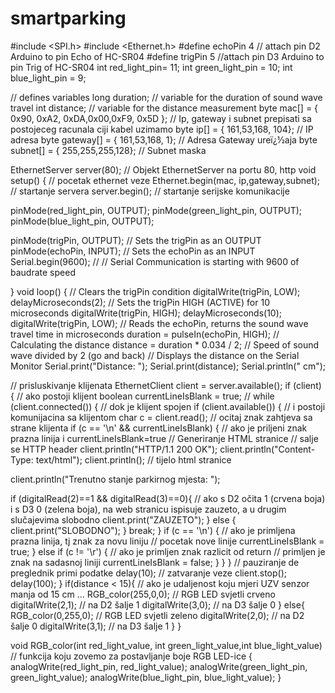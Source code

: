 # smartparking
#include <SPI.h>
#include <Ethernet.h>
#define echoPin 4  // attach pin D2 Arduino to pin Echo of HC-SR04
#define trigPin 5 //attach pin D3 Arduino to pin Trig of HC-SR04
int red_light_pin= 11;
int green_light_pin = 10;
int blue_light_pin = 9;

// defines variables
long duration; // variable for the duration of sound wave travel
int distance; // variable for the distance measurement
byte mac[] = { 0x90, 0xA2, 0xDA,0x00,0xF9, 0x5D };
// Ip, gateway i subnet prepisati sa postojeceg racunala ciji kabel uzimamo
byte ip[] = { 161,53,168, 104}; // IP adresa
byte gateway[] = { 161,53,168, 1}; // Adresa Gateway ureï¿½aja
byte subnet[] = { 255,255,255,128}; // Subnet maska

EthernetServer server(80); // Objekt EthernetServer na portu 80, http
void setup() {
  // pocetak ethernet veze
Ethernet.begin(mac, ip,gateway,subnet);
// startanje servera
server.begin();
// startanje serijske komunikacije

  pinMode(red_light_pin, OUTPUT);
  pinMode(green_light_pin, OUTPUT);
  pinMode(blue_light_pin, OUTPUT);
  
  
  pinMode(trigPin, OUTPUT); // Sets the trigPin as an OUTPUT
  pinMode(echoPin, INPUT); // Sets the echoPin as an INPUT
  Serial.begin(9600); // // Serial Communication is starting with 9600 of baudrate speed
 
}
void loop() {
  // Clears the trigPin condition
  digitalWrite(trigPin, LOW);
  delayMicroseconds(2);
  // Sets the trigPin HIGH (ACTIVE) for 10 microseconds
  digitalWrite(trigPin, HIGH);
  delayMicroseconds(10);
  digitalWrite(trigPin, LOW);
  // Reads the echoPin, returns the sound wave travel time in microseconds
  duration = pulseIn(echoPin, HIGH);
  // Calculating the distance
  distance = duration * 0.034 / 2; // Speed of sound wave divided by 2 (go and back)
  // Displays the distance on the Serial Monitor
  Serial.print("Distance: ");
  Serial.print(distance);
  Serial.println(" cm");

  // prisluskivanje klijenata
EthernetClient client = server.available();
if (client) { // ako postoji klijent
boolean currentLineIsBlank = true; //
while (client.connected()) { // dok je klijent spojen
if (client.available()) { // i postoji komunijacina sa klijentom
char c = client.read(); // ocitaj znak zahtjeva sa strane klijenta
if (c == '\n' && currentLineIsBlank) {
// ako je priljeni znak prazna linija i currentLineIsBlank=true
// Generiranje HTML stranice
// salje se HTTP header
client.println("HTTP/1.1 200 OK");
client.println("Content-Type: text/html");
client.println();
// tijelo html stranice

client.println("Trenutno stanje parkirnog mjesta: ");

if (digitalRead(2)==1 && digitalRead(3)==0){ // ako s D2 očita 1 (crvena boja) i s D3 0 (zelena boja), na web stranicu ispisuje zauzeto, a u drugim slučajevima slobodno
  client.print("ZAUZETO");
  }
  else {
     client.print("SLOBODNO");
    }
break;
}
if (c == '\n') {
// ako je primljena prazna linija, tj znak za novu liniju
// pocetak nove linije
currentLineIsBlank = true;
}
else if (c != '\r') { // ako je primljen znak razlicit od return
// primljen je znak na sadasnoj liniji
currentLineIsBlank = false;
}
}
}
// pauziranje de preglednik primi podatke
delay(10);
// zatvaranje veze
client.stop();
delay(100);
}
if(distance < 15){ // ako je udaljenost koju mjeri UZV senzor manja od 15 cm ...
   RGB_color(255,0,0); // RGB LED svjetli crveno
   digitalWrite(2,1); // na D2 šalje 1
   digitalWrite(3,0); // na D3 šalje 0
    }
    else{
      RGB_color(0,255,0); // RGB LED svjetli zeleno
       digitalWrite(2,0); // na D2 šalje 0
       digitalWrite(3,1); // na D3 šalje 1
      }
}

void RGB_color(int red_light_value, int green_light_value,int blue_light_value) // funkcija koju zovemo za postavljanje boje RGB LED-ice
 {
  analogWrite(red_light_pin, red_light_value);
  analogWrite(green_light_pin, green_light_value);
   analogWrite(blue_light_pin, blue_light_value);
}
